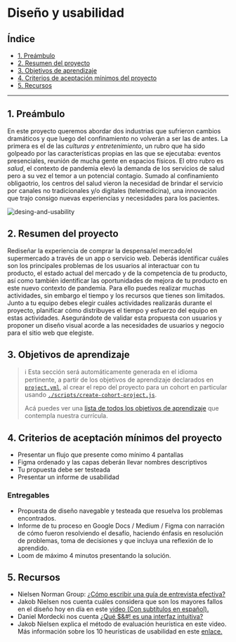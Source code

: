 # Diseño y usabilidad

## Índice

- [1. Preámbulo](#1-preámbulo)
- [2. Resumen del proyecto](#2-resumen-del-proyecto)
- [3. Objetivos de aprendizaje](#3-objetivos-de-aprendizaje)
- [4. Criterios de aceptación mínimos del proyecto](#4-criterios-de-aceptación-mínimos-del-proyecto)
- [5. Recursos](#5-recursos)

---

## 1. Preámbulo

En este proyecto queremos abordar dos industrias que sufrieron cambios
dramáticos y que luego del confinamiento no volverán a ser las de antes. La
primera es el de las _culturas y entretenimiento_, un rubro que ha sido golpeado
por las características propias en las que se ejecutaba: eventos presenciales,
reunión de mucha gente en espacios físicos. El otro rubro es _salud_, el
contexto de pandemia elevó la demanda de los servicios de salud pero a su vez
el temor a un potencial contagio. Sumado al confinamiento obligaotrio, los
centros del salud vieron la necesidad de brindar el servicio por canales no
tradicionales y/o digitales (telemedicina), una innovación que trajo consigo
nuevas experiencias y necesidades para los pacientes.

![desing-and-usability](https://raw.githubusercontent.com/Laboratoria/bootcamp/main/projects/01-design-and-usability/thumb.png)

## 2. Resumen del proyecto

Rediseñar la experiencia de comprar la despensa/el mercado/el supermercado a
través de un app o servicio web. Deberás identificar cuáles son los principales
problemas de los usuarios al interactuar con tu producto, el estado actual del
mercado y de la competencia de tu producto, así como también identificar las
oportunidades de mejora de tu producto en este nuevo contexto de pandemia. Para
ello puedes realizar muchas actividades, sin embargo el tiempo y los recursos
que tienes son limitados. Junto a tu equipo debes elegir cuáles actividades
realizarás durante el proyecto, planificar cómo distribuyes el tiempo y esfuerzo
del equipo en estas actividades. Asegurándote de validar esta propuesta con
usuarios y proponer un diseño visual acorde a las necesidades de usuarios y
negocio para el sitio web que elegiste.

## 3. Objetivos de aprendizaje

> ℹ️ Esta sección será automáticamente generada en el idioma pertinente, a partir
> de los objetivos de aprendizaje declarados en [`project.yml`](./project.yml),
> al crear el repo del proyecto para un cohort en particular usando
> [`./scripts/create-cohort-project.js`](../../scripts#create-cohort-project-coaches).
>
> Acá puedes ver una [lista de todos los objetivos de aprendizaje](../../learning-objectives/data.yml)
> que contempla nuestra currícula.

## 4. Criterios de aceptación mínimos del proyecto

- Presentar un flujo que presente como mínimo 4 pantallas
- Figma ordenado y las capas deberán llevar nombres descriptivos
- Tu propuesta debe ser testeada
- Presentar un informe de usabilidad

### Entregables

- Propuesta de diseño navegable y testeada que resuelva los problemas
  encontrados.
- Informe de tu proceso en Google Docs / Medium / Figma con narración de cómo
  fueron resolviendo el desafío, haciendo énfasis en resolución de problemas,
  toma de decisiones y que incluya una reflexión de lo aprendido.
- Loom de máximo 4 minutos presentando la solución.

## 5. Recursos

- Nielsen Norman Group: [¿Cómo escribir una guía de entrevista efectiva?](https://www.nngroup.com/articles/interview-guide/)
- Jakob Nielsen nos cuenta cuáles considera que son los mayores fallos en el
  diseño hoy en día en este [video (Con subtítulos en español).](https://www.youtube.com/watch?v=pI0HcLXVurM)
- Daniel Mordecki nos cuenta [¿Qué $&#! es una interfaz intuitiva?](https://youtu.be/oVHgVv42ss4)
- Jakob Nielsen explica el método de evaluación heurística en este video. Más
  información sobre los 10 heurísticas de usabilidad en este [enlace.](https://www.nngroup.com/articles/ten-usability-heuristics/)
